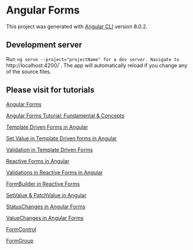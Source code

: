 # Angular Forms

This project was generated with [Angular CLI](https://github.com/angular/angular-cli) version 8.0.2.

## Development server

Run `ng serve --project="projectName" for a dev server. Navigate to `http://localhost:4200/`. The app will automatically reload if you change any of the source files.

## Please visit for tutorials

[Angular Forms](https://www.tektutorialshub.com/angular-2-tutorial/#angular-forms)

[Angular Forms Tutorial: Fundamental & Concepts](https://www.tektutorialshub.com/angular/angular-forms-fundamentals/)

[Template Driven Forms in Angular](https://www.tektutorialshub.com/angular/angular-template-driven-forms/)

[Set Value in Template Driven forms in Angular](https://www.tektutorialshub.com/angular/how-to-set-value-in-template-driven-forms-in-angular/)

[Validation in Template Driven Forms](https://www.tektutorialshub.com/angular/template-driven-form-validation-in-angular/)

[Reactive Forms in Angular](https://www.tektutorialshub.com/angular/angular-reactive-forms/)

[Validations in Reactive Forms in Angular](https://www.tektutorialshub.com/angular/angular-reactive-forms-validation/)

[FormBuilder in Reactive Forms](https://www.tektutorialshub.com/angular/angular-formbuilder-in-reactive-forms/)

[SetValue & PatchValue in Angular](https://www.tektutorialshub.com/angular/setvalue-patchvalue-in-angular/)

[StatusChanges in Angular Forms](https://www.tektutorialshub.com/angular/statuschanges-in-angular-forms/)

[ValueChanges in Angular Forms](https://www.tektutorialshub.com/angular/valuechanges-in-angular-forms/)

[FormControl](https://www.tektutorialshub.com/angular/formcontrol-in-angular/)

[FormGroup](https://www.tektutorialshub.com/angular/formgroup-in-angular/)


